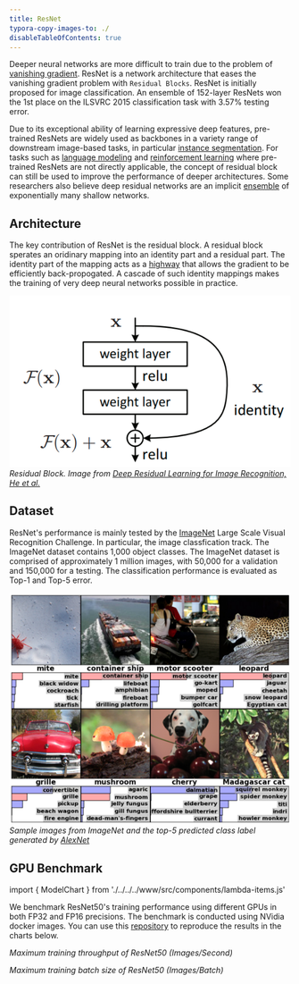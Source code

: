 ```yaml
---
title: ResNet
typora-copy-images-to: ./
disableTableOfContents: true
---
```


Deeper neural networks are more difficult to train due to the problem of [vanishing gradient](https://en.wikipedia.org/wiki/Vanishing_gradient_problem). ResNet is a network architecture that eases the vanishing gradient problem with `Residual Blocks`.  ResNet is initially proposed for image classification. An ensemble of 152-layer ResNets won the 1st place on the ILSVRC 2015 classification task with 3.57% testing error. 

Due to its exceptional ability of learning expressive deep features, pre-trained ResNets are widely used as backbones in a variety range of downstream image-based tasks, in particular [instance segmentation](https://arxiv.org/abs/1703.06870). For tasks such as [language modeling](https://arxiv.org/abs/1706.03762) and [reinforcement learning](https://www.nature.com/articles/nature24270%3E) where pre-trained ResNets are not directly applicable, the concept of residual block can still be used to improve the performance of deeper architectures. Some researchers also believe deep residual networks are an implicit [ensemble](https://arxiv.org/abs/1605.06431) of exponentially many shallow networks.

## Architecture

The key contribution of ResNet is the residual block. A residual block sperates an oridinary mapping into an identity part and a residual part. The identity part of the mapping acts as a [highway](https://arxiv.org/pdf/1505.00387.pdf) that allows the gradient to be efficiently back-propogated. A cascade of such identity mappings makes the training of very deep neural networks possible in practice.

![Residual Block](residualblock.png)
*Residual Block. Image from [Deep Residual Learning for Image Recognition, He et al.](https://arxiv.org/abs/1512.03385)*

## Dataset

ResNet's performance is mainly tested by the [ImageNet](http://www.image-net.org/) Large Scale Visual Recognition Challenge. In particular, the image classfication track. The ImageNet dataset contains 1,000 object classes.  The ImageNet dataset is comprised of approximately 1 million images, with 50,000 for a validation and 150,000 for a testing. The classification performance is evaluated as Top-1 and Top-5 error.

![ImageNet](imagenet-alex.png)*Sample images from ImageNet and the top-5 predicted class label generated by [AlexNet](https://papers.nips.cc/paper/4824-imagenet-classification-with-deep-convolutional-neural-networks)*

## GPU Benchmark

import { ModelChart } from './../../../www/src/components/lambda-items.js'

We benchmark ResNet50's training performance using different GPUs in both FP32 and FP16 precisions. The benchmark is conducted using NVidia docker images. You can use this [repository](https://github.com/lambdal/deeplearning-benchmark) to reproduce the results in the charts below.


<ModelChart selected_model='resnet50' selected_gpu='V100' selected_metric="throughput"/>

*Maximum training throughput of ResNet50 (Images/Second)*


<ModelChart selected_model='resnet50' selected_gpu='V100' selected_metric="bs"/>

*Maximum training batch size of ResNet50 (Images/Batch)*
